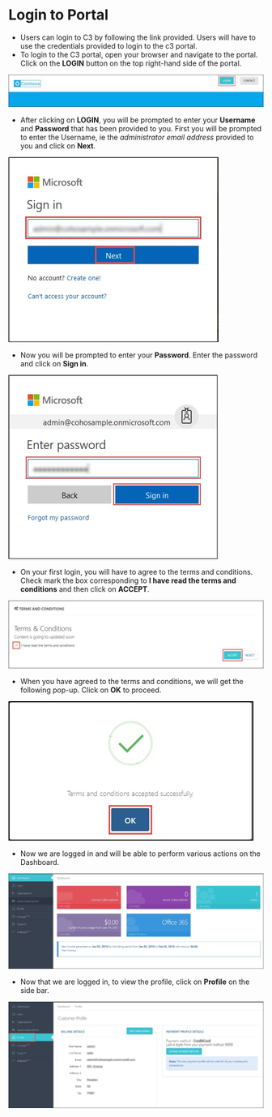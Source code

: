 # Login to Portal  

* Users can login to C3 by following the link provided. Users will have to use the credentials provided to login to the c3 portal. 
* To login to the C3 portal, open your browser and navigate to the portal. Click on the **LOGIN** button on the top right-hand side of the portal.  

<img src="/Images/C3-image-1.jpg">  

* After clicking on **LOGIN**, you will be prompted to enter your **Username** and **Password** that has been provided to you. First you will be prompted to enter the Username, ie the *administrator email address* provided to you and click on **Next**.

<img src="/Images/C3-image-2.jpg">  

* Now you will be prompted to enter your **Password**. Enter the password and click on **Sign in**.

<img src="/Images/C3-image-3.jpg">  

* On your first login, you will have to agree to the terms and conditions. Check mark the box corresponding to **I have read the terms and conditions** and then click on **ACCEPT**.

<img src="/Images/C3-image-4.jpg">  

* When you have agreed to the terms and conditions, we will get the following pop-up. Click on **OK** to proceed.

<img src="/Images/C3-image-5.jpg">

* Now we are logged in and will be able to perform various actions on the Dashboard.

<img src="/Images/C3-image-6.jpg">

* Now that we are logged in, to view the profile, click on **Profile** on the side bar.  

<img src="/Images/C3-image-7.jpg">  
